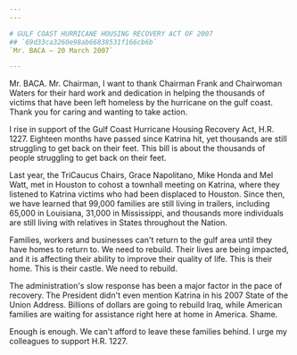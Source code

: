 ```yaml
---
---

# GULF COAST HURRICANE HOUSING RECOVERY ACT OF 2007
## `69d33ca3260e98ab66838531f166cb6b`
`Mr. BACA — 20 March 2007`

---
```



Mr. BACA. Mr. Chairman, I want to thank Chairman Frank and Chairwoman 
Waters for their hard work and dedication in helping the thousands of 
victims that have been left homeless by the hurricane on the gulf 
coast. Thank you for caring and wanting to take action.

I rise in support of the Gulf Coast Hurricane Housing Recovery Act, 
H.R. 1227. Eighteen months have passed since Katrina hit, yet thousands 
are still struggling to get back on their feet. This bill is about the 
thousands of people struggling to get back on their feet.

Last year, the TriCaucus Chairs, Grace Napolitano, Mike Honda and Mel 
Watt, met in Houston to cohost a townhall meeting on Katrina, where 
they listened to Katrina victims who had been displaced to Houston. 
Since then, we have learned that 99,000 families are still living in 
trailers, including 65,000 in Louisiana, 31,000 in Mississippi, and 
thousands more individuals are still living with relatives in States 
throughout the Nation.

Families, workers and businesses can't return to the gulf area until 
they have homes to return to. We need to rebuild. Their lives are being 
impacted, and it is affecting their ability to improve their quality of 
life. This is their home. This is their castle. We need to rebuild.

The administration's slow response has been a major factor in the 
pace of recovery. The President didn't even mention Katrina in his 2007 
State of the Union Address. Billions of dollars are going to rebuild 
Iraq, while American families are waiting for assistance right here at 
home in America. Shame.

Enough is enough. We can't afford to leave these families behind. I 
urge my colleagues to support H.R. 1227.